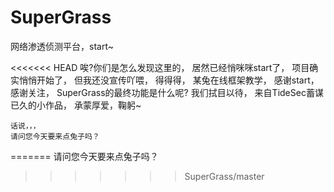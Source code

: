 # SuperGrass
网络渗透侦测平台，start~

<<<<<<< HEAD
    唉?你们是怎么发现这里的，
    居然已经悄咪咪start了，
    项目确实悄悄开始了，
    但我还没宣传吖喂，
    得得得，
    某兔在线框架教学，
    感谢start，感谢关注，
    SuperGrass的最终功能是什么呢?
    我们拭目以待，
    来自TideSec蓄谋已久的小作品，
    承蒙厚爱，鞠躬~
    
    话说，，，
    请问您今天要来点兔子吗？
=======
请问您今天要来点兔子吗？
>>>>>>> SuperGrass/master
